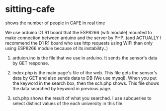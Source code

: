 # sitting-cafe
shows the number of people in CAFE in real time

We use arduino D1 R1 board that the ESP8266 (wifi module) mounted to make connection between arduino and the server by PHP.
(and ACTUALLY I recommend the D1 R1 board who use http requests using WIFI than only using ESP8266 module because of its instability..)

1. arduion.ino is the file that we use in arduino. It sends the sensor's data by GET response.

2. index.php is the main page's file of the web. This file gets the sensor's data by GET and also sends data to DB (We use mysql).
When you put the keyword in the search box, then the sch.php shows. This file shows the data searched by keyword in previous page. 

3. sch.php shows the result of what you searched. I use subqueries to select distinct values of the each university in this file.
